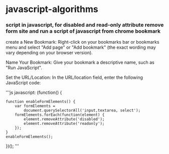 # javascript-algorithms

###  script in javascript, for disabled and read-only attribute remove form site and run a script of javascript from chrome bookmark
  create a New Bookmark:
  Right-click on your bookmarks bar or bookmarks menu and select "Add page" or "Add bookmark" (the exact wording may vary depending on your browser version).
  
  Name Your Bookmark:
  Give your bookmark a descriptive name, such as "Run JavaScript".
  
  Set the URL/Location:
  In the URL/location field, enter the following JavaScript code:

'''js
javascript: (function() {


	function enableFormElements() {
		var formElements =
			document.querySelectorAll('input,textarea, select');
		formElements.forEach(function(element) {
			element.removeAttribute('disabled');
			element.removeAttribute('readonly');
		});
	}
	enableFormElements();
	
	
})();
'''

